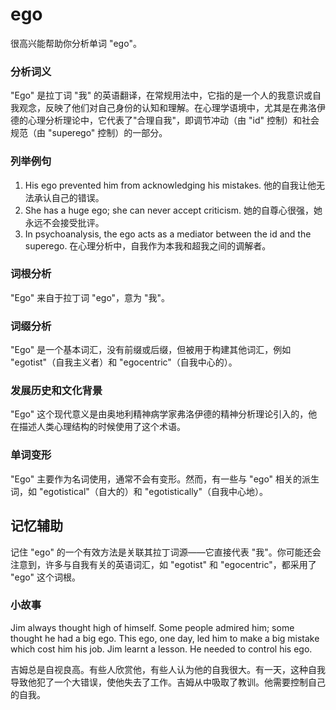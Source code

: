 # ego

很高兴能帮助你分析单词 "ego"。

  

### 分析词义

  

"Ego" 是拉丁词 "我" 的英语翻译，在常规用法中，它指的是一个人的我意识或自我观念，反映了他们对自己身份的认知和理解。在心理学语境中，尤其是在弗洛伊德的心理分析理论中，它代表了"合理自我"，即调节冲动（由 "id" 控制）和社会规范（由 "superego" 控制）的一部分。

  

### 列举例句

  

1.  His ego prevented him from acknowledging his mistakes. 他的自我让他无法承认自己的错误。
2.  She has a huge ego; she can never accept criticism. 她的自尊心很强，她永远不会接受批评。
3.  In psychoanalysis, the ego acts as a mediator between the id and the superego. 在心理分析中，自我作为本我和超我之间的调解者。

  

### 词根分析

  

"Ego" 来自于拉丁词 "ego"，意为 "我"。

  

### 词缀分析

  

"Ego" 是一个基本词汇，没有前缀或后缀，但被用于构建其他词汇，例如 "egotist"（自我主义者）和 "egocentric"（自我中心的）。

  

### 发展历史和文化背景

  

"Ego" 这个现代意义是由奥地利精神病学家弗洛伊德的精神分析理论引入的，他在描述人类心理结构的时候使用了这个术语。

  

### 单词变形

  

"Ego" 主要作为名词使用，通常不会有变形。然而，有一些与 "ego" 相关的派生词，如 "egotistical"（自大的）和 "egotistically"（自我中心地）。

  

## 记忆辅助

  

记住 "ego" 的一个有效方法是关联其拉丁词源——它直接代表 "我"。你可能还会注意到，许多与自我有关的英语词汇，如 "egotist" 和 "egocentric"，都采用了 "ego" 这个词根。

  

### 小故事

  

Jim always thought high of himself. Some people admired him; some thought he had a big ego. This ego, one day, led him to make a big mistake which cost him his job. Jim learnt a lesson. He needed to control his ego.

  

吉姆总是自视良高。有些人欣赏他，有些人认为他的自我很大。有一天，这种自我导致他犯了一个大错误，使他失去了工作。吉姆从中吸取了教训。他需要控制自己的自我。
